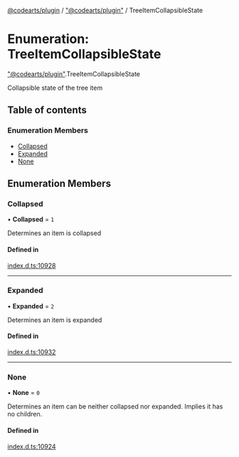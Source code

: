 [@codearts/plugin](../README.md) / ["@codearts/plugin"](../modules/_codearts_plugin_.md) / TreeItemCollapsibleState

# Enumeration: TreeItemCollapsibleState

["@codearts/plugin"](../modules/_codearts_plugin_.md).TreeItemCollapsibleState

Collapsible state of the tree item

## Table of contents

### Enumeration Members

- [Collapsed](codearts_plugin_.TreeItemCollapsibleState.md#collapsed)
- [Expanded](codearts_plugin_.TreeItemCollapsibleState.md#expanded)
- [None](codearts_plugin_.TreeItemCollapsibleState.md#none)

## Enumeration Members

### Collapsed

• **Collapsed** = ``1``

Determines an item is collapsed

#### Defined in

[index.d.ts:10928](https://github.com/shuyaqian/cloudide-plugin-api/blob/5b69219/index.d.ts#L10928)

___

### Expanded

• **Expanded** = ``2``

Determines an item is expanded

#### Defined in

[index.d.ts:10932](https://github.com/shuyaqian/cloudide-plugin-api/blob/5b69219/index.d.ts#L10932)

___

### None

• **None** = ``0``

Determines an item can be neither collapsed nor expanded. Implies it has no children.

#### Defined in

[index.d.ts:10924](https://github.com/shuyaqian/cloudide-plugin-api/blob/5b69219/index.d.ts#L10924)
